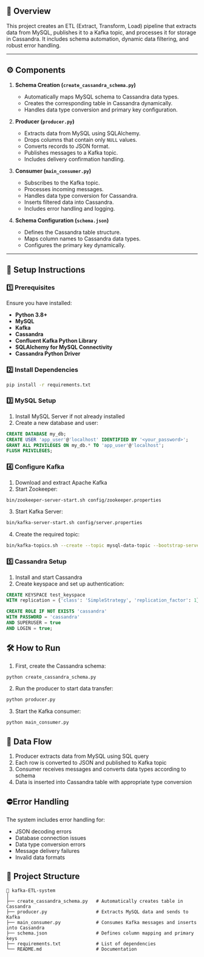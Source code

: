 ## 📌 Overview
This project creates an ETL (Extract, Transform, Load) pipeline that extracts data from MySQL, publishes it to a Kafka topic, and processes it for storage in Cassandra. It includes schema automation, dynamic data filtering, and robust error handling.

---

## ⚙️ Components

1. **Schema Creation (`create_cassandra_schema.py`)**  
   - Automatically maps MySQL schema to Cassandra data types.  
   - Creates the corresponding table in Cassandra dynamically.  
   - Handles data type conversion and primary key configuration.  

2. **Producer (`producer.py`)**  
   - Extracts data from MySQL using SQLAlchemy.  
   - Drops columns that contain only `NULL` values.  
   - Converts records to JSON format.  
   - Publishes messages to a Kafka topic.  
   - Includes delivery confirmation handling.  

3. **Consumer (`main_consumer.py`)**  
   - Subscribes to the Kafka topic.  
   - Processes incoming messages.  
   - Handles data type conversion for Cassandra.  
   - Inserts filtered data into Cassandra.  
   - Includes error handling and logging.  

4. **Schema Configuration (`schema.json`)**  
   - Defines the Cassandra table structure.  
   - Maps column names to Cassandra data types.  
   - Configures the primary key dynamically.  

---

## 🚀 Setup Instructions

### **1️⃣ Prerequisites**
Ensure you have installed:
- **Python 3.8+**
- **MySQL**
- **Kafka**
- **Cassandra**
- **Confluent Kafka Python Library**
- **SQLAlchemy for MySQL Connectivity**
- **Cassandra Python Driver**

### **2️⃣ Install Dependencies**
```bash
pip install -r requirements.txt
```

### **3️⃣ MySQL Setup**

1. Install MySQL Server if not already installed
2. Create a new database and user:
```sql
CREATE DATABASE my_db;
CREATE USER 'app_user'@'localhost' IDENTIFIED BY '<your_password>';
GRANT ALL PRIVILEGES ON my_db.* TO 'app_user'@'localhost';
FLUSH PRIVILEGES;
```
### 4️⃣ Configure Kafka

1. Download and extract Apache Kafka
2. Start Zookeeper:

```bash
bin/zookeeper-server-start.sh config/zookeeper.properties
```

3. Start Kafka Server:

```bash
bin/kafka-server-start.sh config/server.properties
```

4. Create the required topic:

```bash
bin/kafka-topics.sh --create --topic mysql-data-topic --bootstrap-server localhost:9092 --partitions 1 --replication-factor 1
```
### 5️⃣ Cassandra Setup

1. Install and start Cassandra
2. Create keyspace and set up authentication:

```sql
CREATE KEYSPACE test_keyspace
WITH replication = {'class': 'SimpleStrategy', 'replication_factor': 1};

CREATE ROLE IF NOT EXISTS 'cassandra'
WITH PASSWORD = 'cassandra'
AND SUPERUSER = true
AND LOGIN = true;
```
## 🛠 How to Run

1. First, create the Cassandra schema:

```bash
python create_cassandra_schema.py
```

2. Run the producer to start data transfer:

```bash
python producer.py
```

3. Start the Kafka consumer:

```bash
python main_consumer.py
```
## 🔀 Data Flow

1. Producer extracts data from MySQL using SQL query
2. Each row is converted to JSON and published to Kafka topic
3. Consumer receives messages and converts data types according to schema
4. Data is inserted into Cassandra table with appropriate type conversion

## ⛔Error Handling

The system includes error handling for:

- JSON decoding errors
- Database connection issues
- Data type conversion errors
- Message delivery failures
- Invalid data formats

## 📂 Project Structure
```plaintext
📂 kafka-ETL-system
│
├── create_cassandra_schema.py   # Automatically creates table in Cassandra
├── producer.py                  # Extracts MySQL data and sends to Kafka
├── main_consumer.py             # Consumes Kafka messages and inserts into Cassandra
├── schema.json                  # Defines column mapping and primary keys
├── requirements.txt             # List of dependencies
└── README.md                    # Documentation
